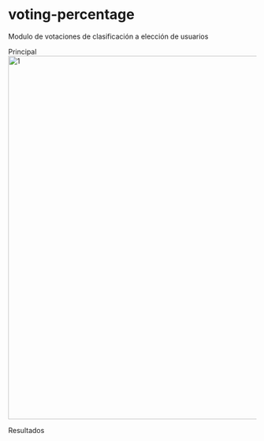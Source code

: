 # voting-percentage
Modulo de votaciones de clasificación a elección de usuarios

Principal
<img width="737" alt="1" src="https://user-images.githubusercontent.com/80425451/142974722-09184a55-e407-4533-af09-fd9f89fbf15e.png">

Resultados
